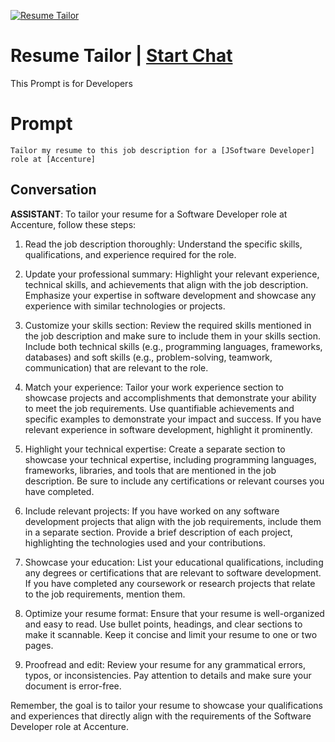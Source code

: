 
[![Resume Tailor](https://flow-prompt-covers.s3.us-west-1.amazonaws.com/icon/minimalist/mini_10.png)](https://gptcall.net/chat.html?data=%7B%22contact%22%3A%7B%22id%22%3A%22Jjm-nYf1CEHIUti_uO_dj%22%2C%22flow%22%3Atrue%7D%7D)
# Resume Tailor | [Start Chat](https://gptcall.net/chat.html?data=%7B%22contact%22%3A%7B%22id%22%3A%22Jjm-nYf1CEHIUti_uO_dj%22%2C%22flow%22%3Atrue%7D%7D)
This Prompt is for Developers

# Prompt

```
Tailor my resume to this job description for a [JSoftware Developer] role at [Accenture]
```

## Conversation

**ASSISTANT**: To tailor your resume for a Software Developer role at Accenture, follow these steps:



1. Read the job description thoroughly: Understand the specific skills, qualifications, and experience required for the role.



2. Update your professional summary: Highlight your relevant experience, technical skills, and achievements that align with the job description. Emphasize your expertise in software development and showcase any experience with similar technologies or projects.



3. Customize your skills section: Review the required skills mentioned in the job description and make sure to include them in your skills section. Include both technical skills (e.g., programming languages, frameworks, databases) and soft skills (e.g., problem-solving, teamwork, communication) that are relevant to the role.



4. Match your experience: Tailor your work experience section to showcase projects and accomplishments that demonstrate your ability to meet the job requirements. Use quantifiable achievements and specific examples to demonstrate your impact and success. If you have relevant experience in software development, highlight it prominently.



5. Highlight your technical expertise: Create a separate section to showcase your technical expertise, including programming languages, frameworks, libraries, and tools that are mentioned in the job description. Be sure to include any certifications or relevant courses you have completed.



6. Include relevant projects: If you have worked on any software development projects that align with the job requirements, include them in a separate section. Provide a brief description of each project, highlighting the technologies used and your contributions.



7. Showcase your education: List your educational qualifications, including any degrees or certifications that are relevant to software development. If you have completed any coursework or research projects that relate to the job requirements, mention them.



8. Optimize your resume format: Ensure that your resume is well-organized and easy to read. Use bullet points, headings, and clear sections to make it scannable. Keep it concise and limit your resume to one or two pages.



9. Proofread and edit: Review your resume for any grammatical errors, typos, or inconsistencies. Pay attention to details and make sure your document is error-free.



Remember, the goal is to tailor your resume to showcase your qualifications and experiences that directly align with the requirements of the Software Developer role at Accenture.


